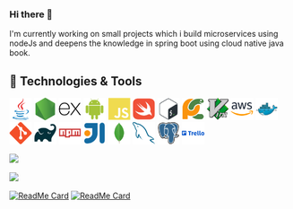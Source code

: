 

<!-- ![](https://github.com/JoniKarta/Kader/blob/master/Images/logo.jpg) -->
### Hi there 👋  

I'm currently working on small projects which i build microservices using nodeJs and deepens the knowledge in spring boot using cloud native java book. 

<!--
- 👯 I’m looking to collaborate on ...
- 🤔 I’m looking for help with ...
- 💬 Ask me about ...
- 📫 How to reach me: ...
- 😄 Pronouns: ...
- ⚡ Fun fact: ...
-->

## 🔧 Technologies & Tools

<div>
  <img src="https://raw.githubusercontent.com/devicons/devicon/master/icons/java/java-original.svg" alt="Java" width="40" height="40" />
  <img src="https://raw.githubusercontent.com/devicons/devicon/master/icons/nodejs/nodejs-original.svg" alt="NodeJS" width="40" height="40" />
  <img src="https://raw.githubusercontent.com/devicons/devicon/master/icons/express/express-original.svg" alt="Express" width="40" height="40" />
  <img src="https://raw.githubusercontent.com/devicons/devicon/master/icons/android/android-original.svg" alt="Android" width="40" height="40" />
  <img src="https://raw.githubusercontent.com/devicons/devicon/master/icons/javascript/javascript-plain.svg" alt="Javascript" width="40" height="40" />
  <img src="https://raw.githubusercontent.com/devicons/devicon/master/icons/swift/swift-original.svg" alt="Swift" width="40" height="40" />
  <img src="https://raw.githubusercontent.com/devicons/devicon/master/icons/bash/bash-original.svg" alt="Bash" width="40" height="40" />
  <img src="https://raw.githubusercontent.com/devicons/devicon/master/icons/pycharm/pycharm-original.svg" alt="Bash" width="40" height="40" />
  <img src="https://raw.githubusercontent.com/devicons/devicon/master/icons/vim/vim-original.svg" alt="Vim" width="40" height="40" />
  <img src="https://raw.githubusercontent.com/devicons/devicon/master/icons/amazonwebservices/amazonwebservices-original-wordmark.svg" alt="Amazon" width="40" height="40" />
  <img src="https://raw.githubusercontent.com/devicons/devicon/master/icons/docker/docker-original.svg" alt="Docker" width="40" height="40" />
  <img src="https://raw.githubusercontent.com/devicons/devicon/master/icons/git/git-original.svg" alt="Git" width="40" height="40" />
  <img src="https://raw.githubusercontent.com/devicons/devicon/master/icons/gradle/gradle-plain.svg" alt="Gradle" width="40" height="40" />
  <img src="https://raw.githubusercontent.com/devicons/devicon/master/icons/npm/npm-original-wordmark.svg" alt="NPM" width="40" height="40" />
  <img src="https://raw.githubusercontent.com/devicons/devicon/master/icons/intellij/intellij-original.svg" alt="intellij" width="40" height="40" />
  <img src="https://raw.githubusercontent.com/devicons/devicon/master/icons/mongodb/mongodb-original.svg" alt="MongoDB" width="40" height="40" />
  <img src="https://raw.githubusercontent.com/devicons/devicon/master/icons/mysql/mysql-original.svg" alt="MySQL" width="40" height="40" />
  <img src="https://raw.githubusercontent.com/devicons/devicon/master/icons/postgresql/postgresql-original.svg" alt="PostgreSQL" width="40" height="40" />
  <img src="https://raw.githubusercontent.com/devicons/devicon/master/icons/trello/trello-plain-wordmark.svg" alt="Bash" width="40" height="40" />
</div>

![](https://github-readme-stats.vercel.app/api?username=JoniKarta&show_icons=true&theme=dark&line_height=33)

![](https://github-readme-stats.vercel.app/api/top-langs/?username=JoniKarta&hide=C%23%0A,html&theme=dark)

[![ReadMe Card](https://github-readme-stats.vercel.app/api/pin/?username=JoniKarta&repo=BeautifyAlertDialog&theme=dark)](https://github.com/JoniKarta/BeautifyAlertDialog)
[![ReadMe Card](https://github-readme-stats.vercel.app/api/pin/?username=JoniKarta&repo=ShoppingCatalogService&theme=dark)](https://github.com/JoniKarta/ShoppingCatalogService)

